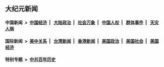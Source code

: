 ## 大纪元新闻

#### 中国新闻 &nbsp;>&nbsp; [中国经济](indexes/ncid283/README.md?04170045) &nbsp;| &nbsp; [大陆政治](indexes/ncid277/README.md?04170045) &nbsp;| &nbsp; [社会万象](indexes/ncid282/README.md?04170045) &nbsp;| &nbsp; [中国人权](indexes/ncid278/README.md?04170045) &nbsp;| &nbsp; [群体事件](indexes/ncid279/README.md?04170045) &nbsp;| &nbsp; [天灾人祸](indexes/ncid280/README.md?04170045)

#### 国际新闻 &nbsp;>&nbsp; [美中关系](indexes/nf1412576/README.md?04170045) &nbsp;| &nbsp; [台湾新闻](indexes/ncid1349361/README.md?04170045) &nbsp;| &nbsp; [香港新闻](indexes/ncid1349362/README.md?04170045) &nbsp;| &nbsp; [美国政治](indexes/ncid1078159/README.md?04170045) &nbsp;| &nbsp; [美国社会](indexes/ncid1078160/README.md?04170045) &nbsp;| &nbsp; [美国经济](indexes/ncid1078158/README.md?04170045)

#### 特别专题 &nbsp;>&nbsp; [中共百年历史](https://github.com/epoch-news/epoch-special/blob/master/README.md?04170045)  
